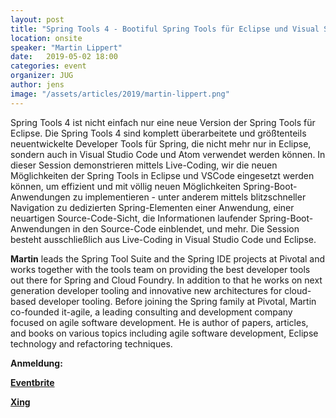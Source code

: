```yaml
---
layout: post
title: "Spring Tools 4 - Bootiful Spring Tools für Eclipse und Visual Studio Code."
location: onsite
speaker: "Martin Lippert"
date:   2019-05-02 18:00
categories: event
organizer: JUG
author: jens
image: "/assets/articles/2019/martin-lippert.png"
---
```

Spring Tools 4 ist nicht einfach nur eine neue Version der Spring Tools für Eclipse. Die Spring Tools 4 sind komplett überarbeitete und größtenteils neuentwickelte Developer Tools für Spring, die nicht mehr nur in Eclipse, sondern auch in Visual Studio Code und Atom verwendet werden können. 
In dieser Session demonstrieren mittels Live-Coding, wir die neuen Möglichkeiten der Spring Tools in Eclipse und VSCode eingesetzt werden können, um effizient und mit völlig neuen Möglichkeiten Spring-Boot-Anwendungen zu implementieren - unter anderem mittels blitzschneller Navigation zu dedizierten Spring-Elementen einer Anwendung, einer neuartigen Source-Code-Sicht, die Informationen laufender Spring-Boot-Anwendungen in den Source-Code einblendet, und mehr. 
Die Session besteht ausschließlich aus Live-Coding in Visual Studio Code und Eclipse.


**Martin** leads the Spring Tool Suite and the Spring IDE projects at Pivotal and works together with the tools team on providing the best developer tools out there for Spring and Cloud Foundry. 
In addition to that he works on next generation developer tooling and innovative new architectures for cloud-based developer tooling. 
Before joining the Spring family at Pivotal, Martin co-founded it-agile, a leading consulting and development company focused on agile software development. 
He is author of papers, articles, and books on various topics including agile software development, Eclipse technology and refactoring techniques. 

**Anmeldung:**

[**Eventbrite**]()

[**Xing**]()

